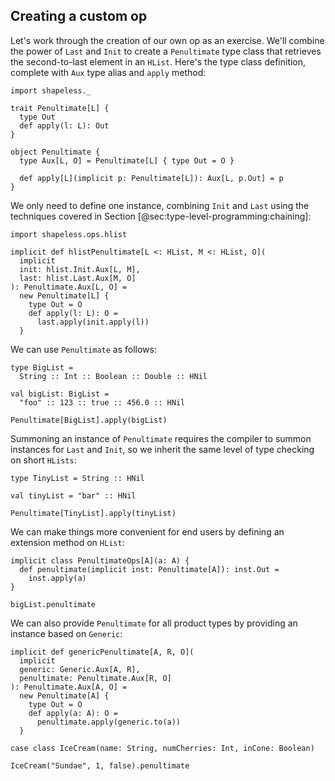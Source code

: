 ## Creating a custom op

Let's work through the creation of our own op as an exercise.
We'll combine the power of `Last` and `Init`
to create a `Penultimate` type class
that retrieves the second-to-last element in an `HList`.
Here's the type class definition,
complete with `Aux` type alias and `apply` method:

```tut:book:silent
import shapeless._

trait Penultimate[L] {
  type Out
  def apply(l: L): Out
}

object Penultimate {
  type Aux[L, O] = Penultimate[L] { type Out = O }

  def apply[L](implicit p: Penultimate[L]): Aux[L, p.Out] = p
}
```

We only need to define one instance,
combining `Init` and `Last` using the techniques
covered in Section [@sec:type-level-programming:chaining]:

```tut:book:silent
import shapeless.ops.hlist

implicit def hlistPenultimate[L <: HList, M <: HList, O](
  implicit
  init: hlist.Init.Aux[L, M],
  last: hlist.Last.Aux[M, O]
): Penultimate.Aux[L, O] =
  new Penultimate[L] {
    type Out = O
    def apply(l: L): O =
      last.apply(init.apply(l))
  }
```

We can use `Penultimate` as follows:

```tut:book:silent
type BigList =
  String :: Int :: Boolean :: Double :: HNil

val bigList: BigList =
  "foo" :: 123 :: true :: 456.0 :: HNil
```

```tut:book
Penultimate[BigList].apply(bigList)
```

Summoning an instance of `Penultimate`
requires the compiler to summon instances for `Last` and `Init`,
so we inherit the same level of type checking on short `HLists`:

```tut:book:silent
type TinyList = String :: HNil

val tinyList = "bar" :: HNil
```

```tut:book:fail
Penultimate[TinyList].apply(tinyList)
```

We can make things more convenient for end users
by defining an extension method on `HList`:

```tut:book:silent
implicit class PenultimateOps[A](a: A) {
  def penultimate(implicit inst: Penultimate[A]): inst.Out =
    inst.apply(a)
}
```

```tut:book
bigList.penultimate
```

We can also provide `Penultimate` for all product types
by providing an instance based on `Generic`:

```tut:book:silent
implicit def genericPenultimate[A, R, O](
  implicit
  generic: Generic.Aux[A, R],
  penultimate: Penultimate.Aux[R, O]
): Penultimate.Aux[A, O] =
  new Penultimate[A] {
    type Out = O
    def apply(a: A): O =
      penultimate.apply(generic.to(a))
  }

case class IceCream(name: String, numCherries: Int, inCone: Boolean)
```

```tut:book
IceCream("Sundae", 1, false).penultimate
```
